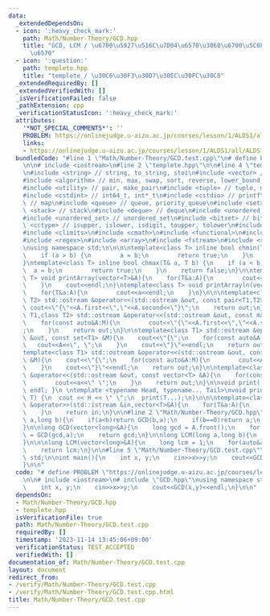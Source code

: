 ```yaml
---
data:
  _extendedDependsOn:
  - icon: ':heavy_check_mark:'
    path: Math/Number-Theory/GCD.hpp
    title: "GCD, LCM / \u6700\u5927\u516C\u7D04\u6570\u3068\u6700\u5C0F\u516C\u500D\
      \u6570"
  - icon: ':question:'
    path: templete.hpp
    title: "templete / \u30C6\u30F3\u30D7\u30EC\u30FC\u30C8"
  _extendedRequiredBy: []
  _extendedVerifiedWith: []
  _isVerificationFailed: false
  _pathExtension: cpp
  _verificationStatusIcon: ':heavy_check_mark:'
  attributes:
    '*NOT_SPECIAL_COMMENTS*': ''
    PROBLEM: https://onlinejudge.u-aizu.ac.jp/courses/lesson/1/ALDS1/all/ALDS1_1_B
    links:
    - https://onlinejudge.u-aizu.ac.jp/courses/lesson/1/ALDS1/all/ALDS1_1_B
  bundledCode: "#line 1 \"Math/Number-Theory/GCD.test.cpp\"\n# define PROBLEM \"https://onlinejudge.u-aizu.ac.jp/courses/lesson/1/ALDS1/all/ALDS1_1_B\"\
    \n\n# include <iostream>\n#line 2 \"templete.hpp\"\n\n#line 4 \"templete.hpp\"\
    \n#include <string> // string, to_string, stoi\n#include <vector> // vector\n\
    #include <algorithm> // min, max, swap, sort, reverse, lower_bound, upper_bound\n\
    #include <utility> // pair, make_pair\n#include <tuple> // tuple, make_tuple\n\
    #include <cstdint> // int64_t, int*_t\n#include <cstdio> // printf\n#include <map>\
    \ // map\n#include <queue> // queue, priority_queue\n#include <set> // set\n#include\
    \ <stack> // stack\n#include <deque> // deque\n#include <unordered_map> // unordered_map\n\
    #include <unordered_set> // unordered_set\n#include <bitset> // bitset\n#include\
    \ <cctype> // isupper, islower, isdigit, toupper, tolower\n#include <iomanip>\n\
    #include <climits>\n#include <cmath>\n#include <functional>\n#include <numeric>\n\
    #include <regex>\n#include <array>\n#include <fstream>\n#include <sstream>\n\n\
    \nusing namespace std;\n\n\n\ntemplate<class T> inline bool chmin(T& a, T b) {\n\
    \    if (a > b) {\n        a = b;\n        return true;\n    }\n    return false;\n\
    }\ntemplate<class T> inline bool chmax(T& a, T b) {\n    if (a < b) {\n      \
    \  a = b;\n        return true;\n    }\n    return false;\n}\n\ntemplate<class\
    \ T> void printArray(vector<T>&A){\n    for(T&a:A){\n        cout<<a<<\" \";\n\
    \    }\n    cout<<endl;\n}\ntemplate<class T> void printArrayln(vector<T>&A){\n\
    \    for(T&a:A){\n        cout<<a<<endl;\n    }\n}\n\n\ntemplate<class T1,class\
    \ T2> std::ostream &operator<<(std::ostream &out, const pair<T1,T2> &A){\n   \
    \ cout<<\"{\"<<A.first<<\",\"<<A.second<<\"}\";\n    return out;\n}\n\ntemplate<class\
    \ T1,class T2> std::ostream &operator<<(std::ostream &out, const map<T1,T2> &M){\n\
    \    for(const auto&A:M){\n        cout<<\"{\"<<A.first<<\",\"<<A.second<<\"}\"\
    ;\n    }\n    return out;\n}\n\ntemplate<class T1> std::ostream &operator<<(std::ostream\
    \ &out, const set<T1> &M){\n    cout<<\"{\";\n    for(const auto&A:M){\n     \
    \   cout<<A<<\", \";\n    }\n    cout<<\"}\"<<endl;\n    return out;\n}\n\n\n\
    template<class T1> std::ostream &operator<<(std::ostream &out, const multiset<T1>\
    \ &M){\n    cout<<\"{\";\n    for(const auto&A:M){\n        cout<<A<<\", \";\n\
    \    }\n    cout<<\"}\"<<endl;\n    return out;\n}\n\ntemplate<class T> std::ostream\
    \ &operator<<(std::ostream &out, const vector<T> &A){\n    for(const T &a:A){\n\
    \        cout<<a<<\" \";\n    }\n    return out;\n}\n\nvoid print() { cout <<\
    \ endl; }\n \ntemplate <typename Head, typename... Tail>\nvoid print(Head H, Tail...\
    \ T) {\n  cout << H << \" \";\n  print(T...);\n}\n\n\ntemplate<class T> std::istream\
    \ &operator>>(std::istream &in,vector<T>&A){\n    for(T&a:A){\n        std::cin>>a;\n\
    \    }\n    return in;\n}\n\n#line 2 \"Math/Number-Theory/GCD.hpp\"\n\nlong GCD(long\
    \ a,long b){\n    if(a<b)return GCD(b,a);\n    if(b==0)return a;\n    return GCD(b,a%b);\n\
    }\n\nlong GCD(vector<long>&A){\n    long gcd = A.front();\n    for(auto&a:A)gcd\
    \ = GCD(gcd,a);\n    return gcd;\n}\n\nlong LCM(long a,long b){\n    return (a/GCD(a,b))*b;\n\
    }\n\n\nlong LCM(vector<long>&A){\n    long lcm = 1;\n    for(auto&a:A)lcm = LCM(lcm,a);\n\
    \    return lcm;\n}\n\n#line 5 \"Math/Number-Theory/GCD.test.cpp\"\nusing namespace\
    \ std;\n\nint main(){\n    int x, y;\n    cin>>x>>y;\n    cout<<GCD(x,y)<<endl;\n\
    }\n\n"
  code: "# define PROBLEM \"https://onlinejudge.u-aizu.ac.jp/courses/lesson/1/ALDS1/all/ALDS1_1_B\"\
    \n\n# include <iostream>\n# include \"GCD.hpp\"\nusing namespace std;\n\nint main(){\n\
    \    int x, y;\n    cin>>x>>y;\n    cout<<GCD(x,y)<<endl;\n}\n\n"
  dependsOn:
  - Math/Number-Theory/GCD.hpp
  - templete.hpp
  isVerificationFile: true
  path: Math/Number-Theory/GCD.test.cpp
  requiredBy: []
  timestamp: '2023-11-14 13:45:06+09:00'
  verificationStatus: TEST_ACCEPTED
  verifiedWith: []
documentation_of: Math/Number-Theory/GCD.test.cpp
layout: document
redirect_from:
- /verify/Math/Number-Theory/GCD.test.cpp
- /verify/Math/Number-Theory/GCD.test.cpp.html
title: Math/Number-Theory/GCD.test.cpp
---
```

